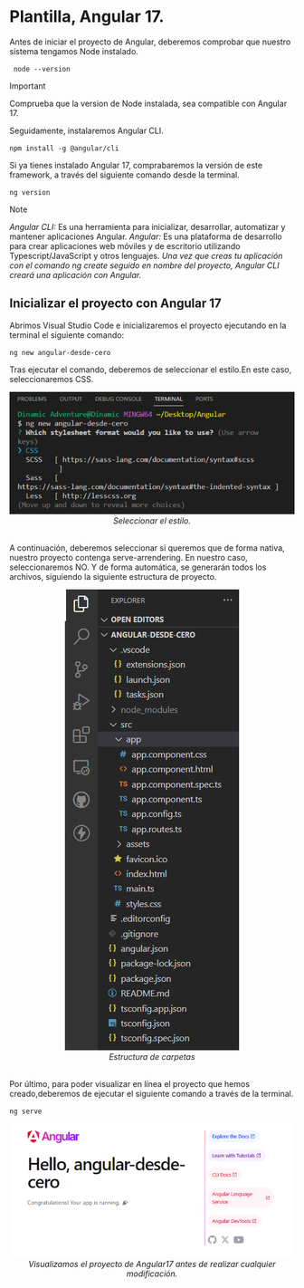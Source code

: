 # Plantilla, Angular 17.

Antes de iniciar el proyecto de Angular, deberemos comprobar que nuestro sistema tengamos Node instalado.

     node --version

>[!IMPORTANT]
>Comprueba que la version de Node instalada, sea compatible con Angular 17.
  
Seguidamente, instalaremos Angular CLI. 

    npm install -g @angular/cli

Si ya tienes instalado Angular 17, comprabaremos la versión de este framework, a través del siguiente comando desde la terminal.
    
    ng version

>[!NOTE]
><em>Angular CLI:</em> Es una herramienta para inicializar, desarrollar, automatizar y mantener aplicaciones Angular.
><em>Angular:</em> Es una plataforma de desarrollo para crear aplicaciones web móviles y de escritorio utilizando Typescript/JavaScript y otros lenguajes.
><em>Una vez que creas tu aplicación con el comando ng create seguido en nombre del proyecto, Angular CLI creará una aplicación con Angular.</em>

## Inicializar el proyecto con Angular 17

Abrimos Visual Studio Code e inicializaremos el proyecto ejecutando en la terminal el siguiente comando:

    ng new angular-desde-cero

Tras ejecutar el comando, deberemos de seleccionar el estilo.En este caso, seleccionaremos CSS.

<div align="center">
      <img src="./img_readme/1- Inicializar proyecto.png" alt="Inicializar el proyecto" style="max-width: 100%" /> 
   </div>    
   <div align="center">
    <em>Seleccionar el estilo.</em>
    </div>
<div>
<br>

A continuación, deberemos seleccionar si queremos que de forma nativa, nuestro proyecto contenga serve-arrendering. En nuestro caso, seleccionaremos NO.
Y de forma automática, se generarán todos los archivos, siguiendo la siguiente estructura de proyecto.

<div align="center">
      <img src="./img_readme/3- Estructura del proyecto.png" alt="Estructura del proyecto" style="max-width: 100%" /> 
   </div>    
   <div align="center">
    <em>Estructura de carpetas</em>
    </div>
<div>
<br>

Por último, para poder visualizar en línea el proyecto que hemos creado,deberemos de ejecutar el siguiente comando a través de la terminal.

    ng serve
    

<div align="center">
      <img src="./img_readme/4- Angular en linea.png" alt="Angular en línea" style="max-width: 100%" /> 
   </div>    
   <div align="center">
    <em>Visualizamos el proyecto de Angular17 antes de realizar cualquier modificación.</em>
    </div>
<div>

